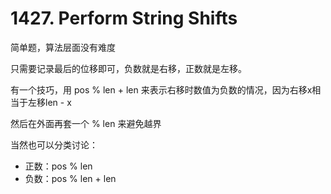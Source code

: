 # 1427. Perform String Shifts 
简单题，算法层面没有难度

只需要记录最后的位移即可，负数就是右移，正数就是左移。

有一个技巧，用 pos % len + len 来表示右移时数值为负数的情况，因为右移x相当于左移len - x

然后在外面再套一个 % len 来避免越界

当然也可以分类讨论：
- 正数：pos % len
- 负数：pos % len + len
